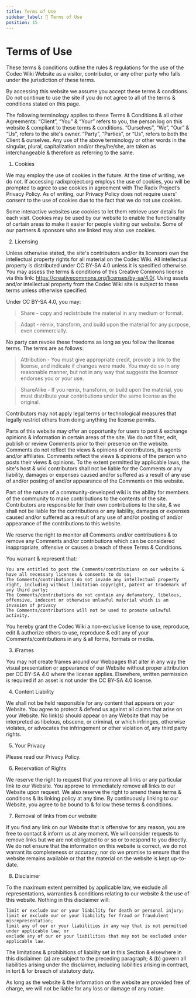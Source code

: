 ```yaml
---
title: Terms of Use
sidebar_label: 🤝 Terms of Use
position: 15
---
```


# Terms of Use

These terms & conditions outline the rules & regulations for the use of the Codec Wiki Website as a visitor, contributor, or any other party who falls under the jurisdiction of these terms.

By accessing this website we assume you accept these terms & conditions. Do not continue to use the site if you do not agree to all of the terms & conditions stated on this page.

The following terminology applies to these Terms & Conditions & all other Agreements: “Client”, “You” & “Your” refers to you, the person log on this website & compliant to these terms & conditions. “Ourselves”, “We”, “Our” & “Us”, refers to the site's owner. “Party”, “Parties”, or “Us”, refers to both the Client & ourselves. Any use of the above terminology or other words in the singular, plural, capitalization and/or they/he/she, are taken as interchangeable & therefore as referring to the same.

1. Cookies

We may employ the use of cookies in the future. At the time of writing, we do not. If accessing radixproject.org employs the use of cookies, you will be prompted to agree to use cookies in agreement with The Radix Project’s Privacy Policy. As of writing, our Privacy Policy does not require users' consent to the use of cookies due to the fact that we do not use cookies.

Some interactive websites use cookies to let them retrieve user details for each visit. Cookies may be used by our website to enable the functionality of certain areas to make it easier for people visiting our website. Some of our partners & sponsors who are linked may also use cookies.

2. Licensing

Unless otherwise stated, the site's contributors and/or its licensors own the intellectual property rights for all material on the Codec Wiki. All intellectual property is distributed under CC BY-SA 4.0 unless it is specified otherwise. You may assess the terms & conditions of this Creative Commons license via this link: https://creativecommons.org/licenses/by-sa/4.0/. Using assets and/or intellectual property from the Codec Wiki site is subject to these terms unless otherwise specified.

Under CC BY-SA 4.0, you may:

> Share - copy and redistribute the material in any medium or format.

> Adapt - remix, transform, and build upon the material for any purpose, even commercially.

No party can revoke these freedoms as long as you follow the license terms. The terms are as follows:

> Attribution - You must give appropriate credit, provide a link to the license, and indicate if changes were made. You may do so in any reasonable manner, but not in any way that suggests the licensor endorses you or your use.

> ShareAlike - If you remix, transform, or build upon the material, you must distribute your contributions under the same license as the original.

Contributors may not apply legal terms or technological measures that legally restrict others from doing anything the license permits.

Parts of this website may offer an opportunity for users to post & exchange opinions & information in certain areas of the site. We do not filter, edit, publish or review Comments prior to their presence on the website. Comments do not reflect the views & opinions of contributors, its agents and/or affiliates. Comments reflect the views & opinions of the person who posts their views & opinions. To the extent permitted by applicable laws, the site's host & wiki contributors shall not be liable for the Comments or any liability, damages or expenses caused and/or suffered as a result of any use of and/or posting of and/or appearance of the Comments on this website.

Part of the nature of a community-developed wiki is the ability for members of the community to make contributions to the contents of the site. Contributors are responsible for their own contributions to the site, & we shall not be liable for the contributions or any liability, damages or expenses caused and/or suffered as a result of any use of and/or posting of and/or appearance of the contributions to this website.

We reserve the right to monitor all Comments and/or contributions & to remove any Comments and/or contributions which can be considered inappropriate, offensive or causes a breach of these Terms & Conditions.

You warrant & represent that:

    You are entitled to post the Comments/contributions on our website & have all necessary licenses & consents to do so;
    The Comments/contributions do not invade any intellectual property right, including without limitation copyright, patent or trademark of any third party;
    The Comments/contributions do not contain any defamatory, libelous, offensive, indecent or otherwise unlawful material which is an invasion of privacy
    The Comments/contributions will not be used to promote unlawful activity.

You hereby grant the Codec Wiki a non-exclusive license to use, reproduce, edit & authorize others to use, reproduce & edit any of your Comments/contributions in any & all forms, formats or media.

3. iFrames

You may not create frames around our Webpages that alter in any way the visual presentation or appearance of our Website without proper attribution per CC BY-SA 4.0 where the license applies. Elsewhere, written permission is required if an asset is not under the CC BY-SA 4.0 license.

4. Content Liability

We shall not be held responsible for any content that appears on your Website. You agree to protect & defend us against all claims that arise on your Website. No link(s) should appear on any Website that may be interpreted as libelous, obscene, or criminal, or which infringes, otherwise violates, or advocates the infringement or other violation of, any third party rights.

5. Your Privacy

Please read our Privacy Policy.

6. Reservation of Rights

We reserve the right to request that you remove all links or any particular link to our Website. You approve to immediately remove all links to our Website upon request. We also reserve the right to amend these terms & conditions & its linking policy at any time. By continuously linking to our Website, you agree to be bound to & follow these terms & conditions.

7. Removal of links from our website

If you find any link on our Website that is offensive for any reason, you are free to contact & inform us at any moment. We will consider requests to remove links but we are not obligated to or so or to respond to you directly. We do not ensure that the information on this website is correct, we do not warrant its completeness or accuracy; nor do we promise to ensure that the website remains available or that the material on the website is kept up-to-date.

8. Disclaimer

To the maximum extent permitted by applicable law, we exclude all representations, warranties & conditions relating to our website & the use of this website. Nothing in this disclaimer will:

    limit or exclude our or your liability for death or personal injury;
    limit or exclude our or your liability for fraud or fraudulent misrepresentation;
    limit any of our or your liabilities in any way that is not permitted under applicable law; or
    exclude any of our or your liabilities that may not be excluded under applicable law.

The limitations & prohibitions of liability set in this Section & elsewhere in this disclaimer: (a) are subject to the preceding paragraph; & (b) govern all liabilities arising under the disclaimer, including liabilities arising in contract, in tort & for breach of statutory duty.

As long as the website & the information on the website are provided free of charge, we will not be liable for any loss or damage of any nature.